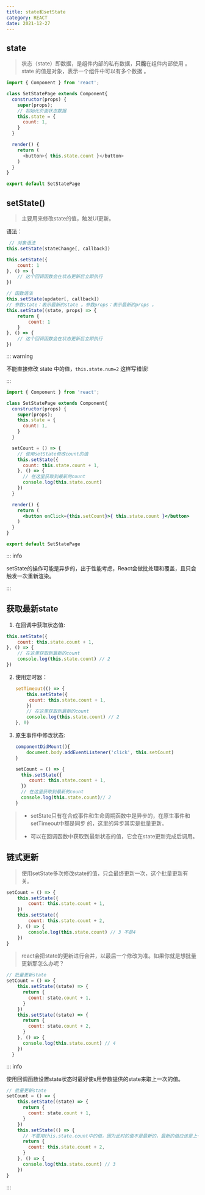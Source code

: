 ```yaml
---
title: state和setState
category: REACT
date: 2021-12-27
---
```


## state

> 状态（state）即数据，是组件内部的私有数据，**只能**在组件内部使用 。state 的值是对象，表示一个组件中可以有多个数据 。

```javascript
import { Component } from 'react';

class SetStatePage extends Component{
  constructor(props) {
    super(props);
    // 初始化页面状态数据
    this.state = {
      count: 1,
    }
  }

  render() {
    return (
      <button>{ this.state.count }</button>
    )
  }
}

export default SetStatePage
```

## setState()

> 主要用来修改state的值，触发UI更新。

语法：

```javascript
 // 对象语法
this.setState(stateChange[, callback])

this.setState({
    count: 1
}, () => {
    // 这个回调函数会在状态更新后立即执行
})

// 函数语法
this.setState(updater[, callback])
// 参数state：表示最新的state 。参数props：表示最新的props 。
this.setState((state, props) => {
    return {
        count: 1
    }
}, () => {
    // 这个回调函数会在状态更新后立即执行
})
```

::: warning

不能直接修改 state 中的值，`this.state.num=2`  这样写错误!

:::

```jsx
import { Component } from 'react';

class SetStatePage extends Component{
  constructor(props) {
    super(props);
    this.state = {
      count: 1,
    }
  }

  setCount = () => {
    // 使用setState修改count的值
    this.setState({
      count: this.state.count + 1,
    }, () => {
      // 在这里获取到最新的count
      console.log(this.state.count)
    })
  }

  render() {
    return (
      <button onClick={this.setCount}>{ this.state.count }</button>
    )
  }
}

export default SetStatePage
```

::: info

setState的操作可能是异步的，出于性能考虑，React会做批处理和覆盖，且只会触发一次重新渲染。

:::

## 获取最新state

1.  在回调中获取状态值:

   ```javascript
   this.setState({
       count: this.state.count + 1,
   }, () => {
       // 在这里获取到最新的count
       console.log(this.state.count) // 2
   })
   ```

2. 使⽤定时器：

   ```javascript
   setTimeout(() => {
       this.setState({
       	count: this.state.count + 1,
       })
       // 在这里获取到最新的count
       console.log(this.state.count) // 2
   }, 0)
   ```

3. 原⽣事件中修改状态:

   ```javascript
   componentDidMount(){
       document.body.addEventListener('click', this.setCount)
   }
   
   setCount = () => {
     this.setState({
        count: this.state.count + 1,
     })
     // 在这里获取到最新的count
     console.log(this.state.count)// 2
   }
   ```

> - setState只有在合成事件和⽣命周期函数中是异步的，在原⽣事件和setTimeout中都是同步 的，这⾥的异步其实是批量更新。
>
> - 可以在回调函数中获取到最新状态的值，它会在state更新完成后调用。

## 链式更新

> 使用setState多次修改state的值，只会最终更新一次，这个批量更新有关。

```javascript
setCount = () => {
    this.setState({
        count: this.state.count + 1,
    })
    this.setState({
        count: this.state.count + 2,
    }, () => {
        console.log(this.state.count) // 3 不是4
    })
}
```

> react会把state的更新进行合并，以最后一个修改为准。如果你就是想批量更新那怎么办呢？

```javascript
// 批量更新state
setCount = () => {
    this.setState((state) => {
      return {
        count: state.count + 1,
      }
    })
    this.setState((state) => {
      return {
        count: state.count + 2,
      }
    }, () => {
      console.log(this.state.count) // 4
    })
  }
```

::: info

使用回调函数设置state状态时最好使s用参数提供的state来取上一次的值。

```javascript
// 批量更新state
setCount = () => {
    this.setState((state) => {
      return {
        count: state.count + 1,
      }
    })
    this.setState(() => {
      // 不要用this.state.count中的值，因为此时的值不是最新的，最新的值应该是上一次的值 2
      return {
        count: this.state.count + 2,
      }
    }, () => {
      console.log(this.state.count) // 3
    })
}
```

:::
